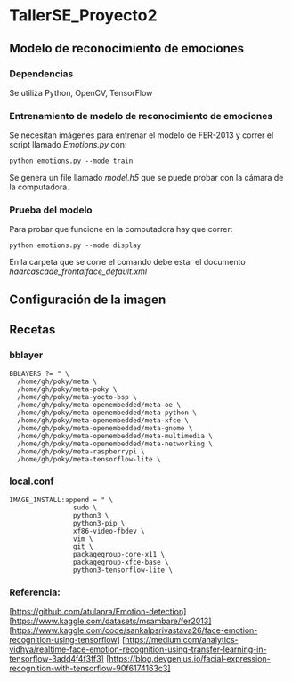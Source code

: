 # TallerSE_Proyecto2
## Modelo de reconocimiento de emociones
### Dependencias
Se utiliza Python, OpenCV, TensorFlow
### Entrenamiento de modelo de reconocimiento de emociones
Se necesitan imágenes para entrenar el modelo de FER-2013 y correr el script llamado *Emotions.py* con:
```
python emotions.py --mode train
```
Se genera un file llamado *model.h5* que se puede probar con la cámara de la computadora.
### Prueba del modelo
Para probar que funcione en la computadora hay que correr:
```
python emotions.py --mode display
```
En la carpeta que se corre el comando debe estar el documento *haarcascade_frontalface_default.xml*
## Configuración de la imagen
## Recetas
### bblayer
```
BBLAYERS ?= " \
  /home/gh/poky/meta \
  /home/gh/poky/meta-poky \
  /home/gh/poky/meta-yocto-bsp \
  /home/gh/poky/meta-openembedded/meta-oe \
  /home/gh/poky/meta-openembedded/meta-python \
  /home/gh/poky/meta-openembedded/meta-xfce \
  /home/gh/poky/meta-openembedded/meta-gnome \
  /home/gh/poky/meta-openembedded/meta-multimedia \
  /home/gh/poky/meta-openembedded/meta-networking \
  /home/gh/poky/meta-raspberrypi \
  /home/gh/poky/meta-tensorflow-lite \
```
### local.conf
```
IMAGE_INSTALL:append = " \
                sudo \
                python3 \
                python3-pip \
                xf86-video-fbdev \
                vim \
                git \
                packagegroup-core-x11 \
                packagegroup-xfce-base \
                python3-tensorflow-lite \
```
### Referencia:
[https://github.com/atulapra/Emotion-detection]
[https://www.kaggle.com/datasets/msambare/fer2013]
[https://www.kaggle.com/code/sankalpsrivastava26/face-emotion-recognition-using-tensorflow]
[https://medium.com/analytics-vidhya/realtime-face-emotion-recognition-using-transfer-learning-in-tensorflow-3add4f4f3ff3]
[https://blog.devgenius.io/facial-expression-recognition-with-tensorflow-90f6174163c3]
